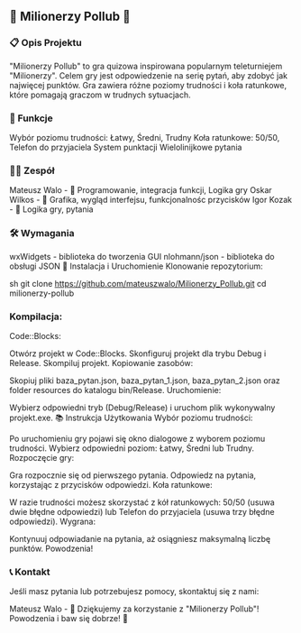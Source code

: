 ## 🎉 Milionerzy Pollub 🎉
### 📋 Opis Projektu
"Milionerzy Pollub" to gra quizowa inspirowana popularnym teleturniejem "Milionerzy". Celem gry jest odpowiedzenie na serię pytań, aby zdobyć jak najwięcej punktów. Gra zawiera różne poziomy trudności i koła ratunkowe, które pomagają graczom w trudnych sytuacjach.

### 🚀 Funkcje
Wybór poziomu trudności: Łatwy, Średni, Trudny
Koła ratunkowe: 50/50, Telefon do przyjaciela
System punktacji
Wielolinijkowe pytania
### 👨‍💻 Zespół
Mateusz Walo - 🧠 Programowanie, integracja funkcji, Logika gry
Oskar Wilkos - 🎨 Grafika, wygląd interfejsu, funkcjonalnośc przycisków
Igor Kozak - 🔧 Logika gry, pytania

### 🛠️ Wymagania
wxWidgets - biblioteka do tworzenia GUI
nlohmann/json - biblioteka do obsługi JSON
🚀 Instalacja i Uruchomienie
Klonowanie repozytorium:

sh
git clone https://github.com/mateuszwalo/Milionerzy_Pollub.git
cd milionerzy-pollub

### Kompilacja:

Code::Blocks:

Otwórz projekt w Code::Blocks.
Skonfiguruj projekt dla trybu Debug i Release.
Skompiluj projekt.
Kopiowanie zasobów:

Skopiuj pliki baza_pytan.json, baza_pytan_1.json, baza_pytan_2.json oraz folder resources do katalogu bin/Release.
Uruchomienie:

Wybierz odpowiedni tryb (Debug/Release) i uruchom plik wykonywalny projekt.exe.
📚 Instrukcja Użytkowania
Wybór poziomu trudności:

Po uruchomieniu gry pojawi się okno dialogowe z wyborem poziomu trudności. Wybierz odpowiedni poziom: Łatwy, Średni lub Trudny.
Rozpoczęcie gry:

Gra rozpocznie się od pierwszego pytania. Odpowiedz na pytania, korzystając z przycisków odpowiedzi.
Koła ratunkowe:

W razie trudności możesz skorzystać z kół ratunkowych: 50/50 (usuwa dwie błędne odpowiedzi) lub Telefon do przyjaciela (usuwa trzy błędne odpowiedzi).
Wygrana:

Kontynuuj odpowiadanie na pytania, aż osiągniesz maksymalną liczbę punktów. Powodzenia!
### 📞 Kontakt
Jeśli masz pytania lub potrzebujesz pomocy, skontaktuj się z nami:

Mateusz Walo - 
🎉 Dziękujemy za korzystanie z "Milionerzy Pollub"! Powodzenia i baw się dobrze! 🎉

